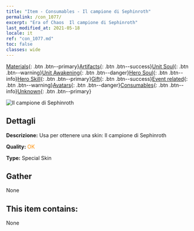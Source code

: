 ```yaml
---
title: "Item - Consumables - Il campione di Sephinroth"
permalink: /con_1077/
excerpt: "Era of Chaos  Il campione di Sephinroth"
last_modified_at: 2021-05-18
locale: it
ref: "con_1077.md"
toc: false
classes: wide
---
```

 [Materials](/ItemsIT/){: .btn .btn--primary}[Artifacts](/ItemsIT/Artifacts/){: .btn .btn--success}[Unit Soul](/ItemsIT/UnitSoul/){: .btn .btn--warning}[Unit Awakening](/ItemsIT/UnitAwakening/){: .btn .btn--danger}[Hero Soul](/ItemsIT/HeroSoul/){: .btn .btn--info}[Hero Skill](/ItemsIT/HeroSkill/){: .btn .btn--primary}[Gift](/ItemsIT/Gift/){: .btn .btn--success}[Event related](/ItemsIT/Events/){: .btn .btn--warning}[Avatars](/ItemsIT/Avatars/){: .btn .btn--danger}[Consumables](/ItemsIT/Consumables/){: .btn .btn--info}[Unknown](/ItemsIT/Unknown/){: .btn .btn--primary}

 ![Il campione di Sephinroth](/images/h/h_Sephinroth2.jpg)

## Dettagli
 **Descrizione:** Usa per ottenere una skin: Il campione di Sephinroth

 **Quality:** <span style="color: #FF8C00">OK</span>

 **Type:** Special Skin

## Gather

  None

## This item contains:

  None


